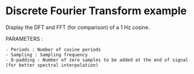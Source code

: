# Discrete Fourier Transform example

Display the DFT and FFT (for comparison) of a 1 Hz cosine.

PARAMETERS :

    - Periods : Number of cosine periods
    - Sampling : Sampling frequency
    - 0-padding : Number of zero samples to be added at the end of signal (for better spectral interpolation)
